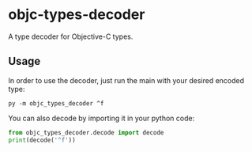 # objc-types-decoder
A type decoder for Objective-C types.

## Usage

In order to use the decoder, just run the main with your desired encoded type:
```shell
py -m objc_types_decoder ^f
```

You can also decode by importing it in your python code:
```python
from objc_types_decoder.decode import decode
print(decode('^f'))
```

